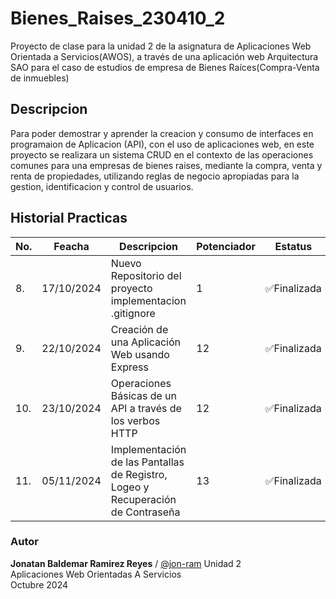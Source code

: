 # Bienes_Raises_230410_2
Proyecto de clase para la unidad 2 de la asignatura de Aplicaciones Web Orientada a Servicios(AWOS), a través de una aplicación web Arquitectura SAO para el caso de estudios de empresa de Bienes Raíces(Compra-Venta de inmuebles)

## Descripcion
Para poder demostrar y aprender la creacion y consumo de interfaces en programaion de Aplicacion (API), con el uso de aplicaciones web, en este proyecto se realizara un sistema CRUD en el contexto de las operaciones comunes para una empresas de bienes raises, mediante la compra, venta y renta de propiedades, utilizando reglas  de negocio apropiadas para la gestion, identificacion y control de usuarios.

## Historial Practicas

|No.|Feacha|Descripcion|Potenciador|Estatus|
|--|--|--|--|--|
|8.|17/10/2024|Nuevo Repositorio del proyecto implementacion .gitignore|1|✅Finalizada|
|9.|22/10/2024|Creación de una Aplicación Web usando Express|12|✅Finalizada|
|10.|23/10/2024|Operaciones Básicas de un API a través de los verbos HTTP|12|✅Finalizada|
|11.|05/11/2024|Implementación de las Pantallas de Registro, Logeo y Recuperación de Contraseña|13|✅Finalizada|

### Autor
**Jonatan Baldemar Ramirez Reyes** / [@jon-ram](https://github.com/Jon-ram)
Unidad 2<br>
Aplicaciones Web Orientadas A Servicios<br>
Octubre 2024
